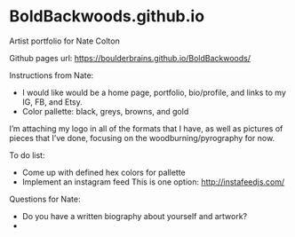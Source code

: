 # BoldBackwoods.github.io
Artist portfolio for Nate Colton

Github pages url: https://boulderbrains.github.io/BoldBackwoods/

Instructions from Nate:
- I would like would be a home page, portfolio, bio/profile, and links to my IG, FB, and Etsy.
- Color pallette: black, greys, browns, and gold

I’m attaching my logo in all of the formats that I have, as well as pictures of pieces that I’ve done, focusing on the woodburning/pyrography for now.

To do list:
- Come up with defined hex colors for pallette
- Implement an instagram feed
	This is one option: http://instafeedjs.com/

Questions for Nate: 
- Do you have a written biography about yourself and artwork?
- 

